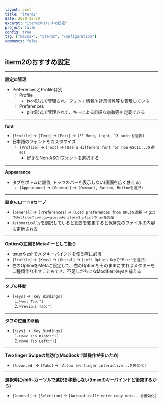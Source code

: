 ```yaml
---
layout: post
title: "iterm2"
date: 2020-12-29
excerpt: "iterm2のおすすめ設定"
project: false
config: true
tag: ["macosx", "iterm2", "configuration"]
comments: false
---
```



## iterm2のおすすめ設定

---

**設定の管理**
 - PreferencesとProfileは別
   - Profile
     - json形式で管理され、フォント情報や背景情報等を管理している
   - Preferences
     - plist形式で管理されて、キーによる詳細な挙動等を定義できる

---

**font**
 - `[Profile]` -> `[Text]` -> `[Font]` -> `(SF Mono, Light, 13 pointを選択)`
 - 日本語のフォントをカスタマイズ
   - `[Profile]` -> `[Text]` -> `[Use a different font for non-ASCII...を選択]`
     - 好きなNon-ASCIIフォントを選択する

---

**Appearance**
 - タブをボトムに設置, トップのバーを表示しない(画面を広く使える)
   - `[Appearance]` -> `[General]` -> `(Compact, Bottom, Bottomを選択)`

---

**設定のロード&セーブ**
 - `[General]` -> `[Preferences]` -> `[Load preferences from URL]を選択` -> `gitのdotfileのcom.googlecode.iterm2.plistのrawを指定`
 - `Automatically`を選択していると設定を変更すると保存先のファイルの内容も更新される

---

**Optionの左側をMetaキーとして扱う**  
 - tmuxやzshでメタキーバインドを使う際に必須
 - `[Profile]` -> `[Keys]` -> `[Gneral]` -> `(Left Option Keyで"Esc+"を選択)`
 - 左のOptionをMetaに設定して、右のOptionをそのままにすればメタキーを二種類作り出すこともでき、不足しがちになModifier Keysを補える

---

**タブの移動**
 - `[Keys]` -> `[Key Bindings]`
   1. `Next Tab`: `^]`
   2. `Previous Tab`: `^[`

--- 

**タブの位置の移動**  
 - `[Keys]` -> `[Key Bindings]`
   1. `Move Tab Right`: `^⇧]`
   2. `Move Tab Left`: `^⇧[`

---

**Two finger Swipeの無効化(MacBookで誤操作が多いため)**
 - `[Advanced]` -> `[Tabs]` -> `[Allow two-finger interactive...を無効化]`

---

**選択時にshift+カーソルで選択を移動しない(tmuxのキーバインドと衝突するから)**
 - `[General]` -> `[Selection]` -> `[Automatically enter copy mode...を無効化]`
